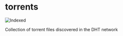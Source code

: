 torrents 
========
![Indexed](https://img.shields.io/badge/indexed-120980-blue)

Collection of torrent files discovered in the DHT network
